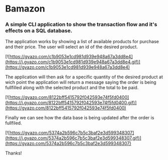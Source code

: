 # Bamazon

### A simple CLI application to show the transaction flow and it's effects on a SQL database.

The application works by showing a list of available products for purchase and their price.  The user will select an id of the desired product.

[![https://gyazo.com/c1b9053e1cd981d939e948a67a3dd8e4](https://i.gyazo.com/c1b9053e1cd981d939e948a67a3dd8e4.gif)](https://gyazo.com/c1b9053e1cd981d939e948a67a3dd8e4)

The application will then ask for a specific quantity of the desired product at wich point the application will return a message saying the order is being fullfilled along with the selected product and the total to be paid. 

[![https://gyazo.com/8122bff5415792f042593e74f5fd0400](https://i.gyazo.com/8122bff5415792f042593e74f5fd0400.gif)](https://gyazo.com/8122bff5415792f042593e74f5fd0400)

Finally we can see how the data base is being updated after the order is fullfiled.  

[![https://gyazo.com/5374a2b596c7b5c3baf2e3d599348307](https://i.gyazo.com/5374a2b596c7b5c3baf2e3d599348307.gif)](https://gyazo.com/5374a2b596c7b5c3baf2e3d599348307)

Thanks!
